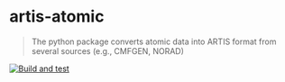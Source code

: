 # artis-atomic

>The python package converts atomic data into ARTIS format from several sources (e.g., CMFGEN, NORAD)

[![Build and test](https://github.com/artis-mcrt/artis-atomic/actions/workflows/pythonapp.yml/badge.svg?event=schedule)](https://github.com/artis-mcrt/artis-atomic/actions/workflows/pythonapp.yml)
